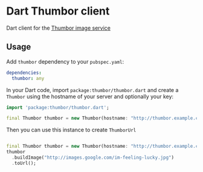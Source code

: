 # Dart Thumbor client

Dart client for the [Thumbor image service][1] 

## Usage


Add `thumbor` dependency to your `pubspec.yaml`:

```yaml
dependencies:
  thumbor: any
```


In your Dart code, import `package:thumbor/thumbor.dart` and create a `Thumbor` using the hostname of your server and optionally your key:

```dart
import 'package:thumbor/thumbor.dart';

final Thumbor thumbor = new Thumbor(hostname: "http://thumbor.example.com", key: "123456789");
```

Then you can use this instance to create `ThumborUrl`
```dart

final Thumbor thumbor = new Thumbor(hostname: "http://thumbor.example.com", key: "123456789");
thumbor
  .buildImage("http://images.google.com/im-feeling-lucky.jpg")
  .toUrl();

```


[1]: https://github.com/globocom/thumbor